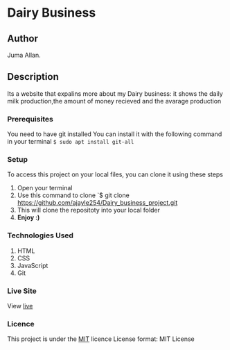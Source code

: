 # Dairy Business
## Author
Juma Allan.
## Description
Its a website that expalins more about my Dairy business: it shows the daily milk production,the amount of money recieved and the avarage production 
### Prerequisites
You need to have git installed
You can install it with the following command in your terminal
`$ sudo apt install git-all`
### Setup
To access this project on your local files, you can clone it using these steps
1. Open your terminal
1. Use this command to clone `$ git clone https://github.com/ajayle254/Dairy_business_project.git
1. This will clone the repositoty into your local folder
1. __Enjoy :)__
### Technologies Used
1. HTML
1. CSS
1. JavaScript
1. Git
### Live Site
View [live]( https://ajayle254.github.io/Dairy_business_project/)
### Licence
This project is under the  [MIT](LICENSE) licence
License format:
MIT License
